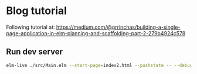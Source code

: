 # Blog tutorial

Following tutorial at: https://medium.com/@grrinchas/building-a-single-page-application-in-elm-planning-and-scaffolding-part-2-279b4924c578


## Run dev server


```bash
elm-live ./src/Main.elm --start-page=index2.html --pushstate -- --debug --output=dist/main.js
```